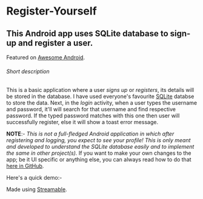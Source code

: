 # Register-Yourself
## This Android app uses SQLite database to sign-up and register a user.

Featured on [Awesome Android](https://android.libhunt.com/project/register-yourself).

###### Short description
This is a basic application where a user _signs up_ or _registers_, its details will be stored in the database. I have used everyone's favourite [SQLite](https://www.sqlite.org/) databse to store the data. Next, in the _login_ activity, when a user types the username and password, it'll will search for that username and find respective password. If the typed password matches with this one then user will successfully register, else it will show a toast error message.

**NOTE**:- _This is not a full-fledged Android application in which after registering and logging, you expect to see your profile! This is only meant and developed to understand the SQLite database easily and to implement the same in other project(s)._ If you want to make your own changes to the app; be it UI specific or anything else, you can always read how to do that [here in GitHub](https://github.com/Kvaibhav01/Register-Yourself/blob/master/CONTRIBUTING.md).


Here's a quick demo:-


Made using [Streamable](https://streamable.com/).
